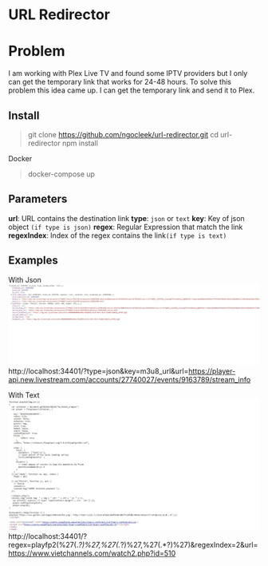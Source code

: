 # URL Redirector

# Problem
I am working with Plex Live TV and found some IPTV providers but I only can get the temporary link that works for 24-48 hours. To solve this problem this idea came up. I can get the temporary link and send it to Plex. 

## Install

>git clone https://github.com/ngocleek/url-redirector.git
>cd url-redirector
>npm install

Docker
>docker-compose up
>
## Parameters

**url**: URL contains the destination link
**type**: `json` or `text`
**key**: Key of json object `(if type is json)`
**regex**: Regular Expression that match the link
**regexIndex**: Index of the regex contains the link`(if type is text)`

## Examples

With Json
![enter image description here](https://raw.githubusercontent.com/ngocleek/url-redirector/main/example-json.jpg)
http://localhost:34401/?type=json&key=m3u8_url&url=https://player-api.new.livestream.com/accounts/27740027/events/9163789/stream_info

With Text
![enter image description here](https://raw.githubusercontent.com/ngocleek/url-redirector/main/example-text.jpg)
http://localhost:34401/?regex=playfp2\(%27(.*?)%27,%27(.*?)%27,%27(.*?)%27\)&regexIndex=2&url=https://www.vietchannels.com/watch2.php?id=510
